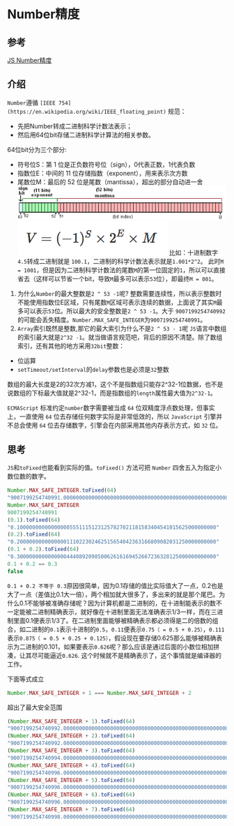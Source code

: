 <!--
 * @Author: tangdaoyong
 * @Date: 2021-04-20 14:15:20
 * @LastEditors: tangdaoyong
 * @LastEditTime: 2021-04-20 14:59:41
 * @Description: Number精度
-->
# Number精度

## 参考

[JS Number精度](https://blog.csdn.net/weixin_39786850/article/details/110746250)

## 介绍

`Number`遵循 `[IEEE 754](https://en.wikipedia.org/wiki/IEEE_floating_point)` 规范：

* 先把Number转成二进制科学计数法表示；
* 然后用64位bit存储二进制科学计算法的相关参数。

64位bit分为三个部分:

* 符号位S：第 1 位是正负数符号位（sign），0代表正数，1代表负数
* 指数位E：中间的 11 位存储指数（exponent），用来表示次方数
* 尾数位M：最后的 52 位是尾数（mantissa），超出的部分自动进一舍
![Number内存示意图mat](../imgs/number.png)
![Number数学计算公式](../imgs/number-math.png)
比如：十进制数字`4.5`转成二进制就是 `100.1`，二进制的科学计数法表示就是`1.001*2^2`。
此时`M = 1001`，但是因为二进制科学计数法的尾数`M`的第一位固定的`1`，所以可以直接省去（这样可以节省一个bit，导致`M`最多可以表示`53`位），即最终`M = 001`。

1. 为什么`Number`的最大整数是`2 ^ 53 -1`呢?
整数需要连续性，所以表示整数时不能使用指数位E区域，只有尾数`M`区域可表示连续的数据，上面说了其实`M`最多可以表示`53`位。所以最大的安全整数是`2 ^ 53 -1`。大于 `9007199254740992` 的可能会丢失精度。`Number.MAX_SAFE_INTEGER`为`9007199254740991`。
2. `Array`索引既然是整数,那它的最大索引为什么不是`2 ^ 53 - 1`呢
`JS`语言中数组的索引最大就是`2^32 -1`。就当做语言规范吧，背后的原因不清楚。除了数组索引，还有其他的地方采用`32bit`整数：

* 位运算
* `setTimeout/setInterval`的`delay`参数也是必须是`32`整数

数组的最大长度是2的32次方减1，这个不是指数组只能存2^32-1位数据，也不是说数组的下标最大值就是2^32-1，而是指数组的`length`属性最大值为`2^32-1`。

`ECMAScript` 标准约定`number`数字需要被当成 `64` 位双精度浮点数处理，但事实上，一直使用 `64` 位去存储任何数字实际是非常低效的，所以 `JavaScript` 引擎并不总会使用 `64` 位去存储数字，引擎会在内部采用其他内存表示方式，如 `32` 位。

## 思考

`JS`和`toFixed`也能看到实际的值。`toFixed()` 方法可把 `Number` 四舍五入为指定小数位数的数字。
```js
Number.MAX_SAFE_INTEGER.toFixed(64)
"9007199254740991.0000000000000000000000000000000000000000000000000000000000000000"
Number.MAX_SAFE_INTEGER
9007199254740991
(0.1).toFixed(64)
"0.1000000000000000055511151231257827021181583404541015625000000000"
(0.2).toFixed(64)
"0.2000000000000000111022302462515654042363166809082031250000000000"
(0.1 + 0.2).toFixed(64)
"0.3000000000000000444089209850062616169452667236328125000000000000"
0.1 + 0.2 == 0.3
false
```
`0.1 + 0.2 不等于 0.3`原因很简单，因为0.1存储的值比实际值大了一点，0.2也是大了一点（差值比0.1大一倍），两个相加就大很多了，多出来的就是那个尾巴。为什么0.1不能够被准确存储呢？因为计算机都是二进制的，在十进制能表示的数不一定能被二进制精确表示，就好像在十进制里面无法准确表示1/3一样，而在三进制里面0.1便表示1/3了。在二进制里面能够被精确表示都必须得是二的倍数的组合，如二进制的`0.1`表示十进制的`0.5`，`0.11`便表示`0.75（ = 0.5 + 0.25）`，`0.111`表示`0.875（ = 0.5 + 0.25 + 0.125）`，假设现在要存储0.625那么能够被精确表示为二进制的0.101，如果要表示`0.626`呢？那么应该是通过后面的小数位相加拼凑，让其尽可能逼近`0.626`. 这个时候就不是精确表示了，这个事情就是编译器的工作。


下面等式成立
```js
Number.MAX_SAFE_INTEGER + 1 === Number.MAX_SAFE_INTEGER + 2
```
超出了最大安全范围
```js
(Number.MAX_SAFE_INTEGER + 1).toFixed(64)
"9007199254740992.0000000000000000000000000000000000000000000000000000000000000000"
(Number.MAX_SAFE_INTEGER + 2).toFixed(64)
"9007199254740992.0000000000000000000000000000000000000000000000000000000000000000"
(Number.MAX_SAFE_INTEGER + 3).toFixed(64)
"9007199254740994.0000000000000000000000000000000000000000000000000000000000000000"
(Number.MAX_SAFE_INTEGER + 4).toFixed(64)
"9007199254740996.0000000000000000000000000000000000000000000000000000000000000000"
(Number.MAX_SAFE_INTEGER + 5).toFixed(64)
"9007199254740996.0000000000000000000000000000000000000000000000000000000000000000"
(Number.MAX_SAFE_INTEGER + 6).toFixed(64)
"9007199254740996.0000000000000000000000000000000000000000000000000000000000000000"
(Number.MAX_SAFE_INTEGER + 7).toFixed(64)
"9007199254740998.0000000000000000000000000000000000000000000000000000000000000000"
```